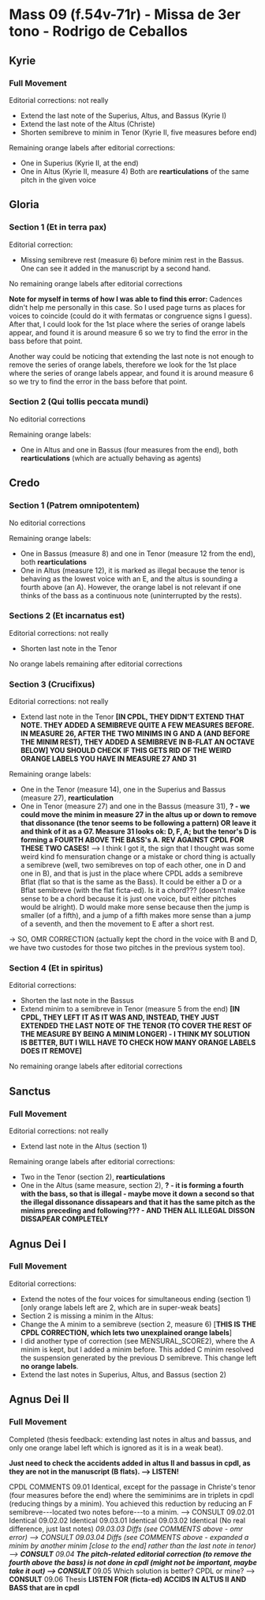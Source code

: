 # Mass 09 (f.54v-71r) - Missa de 3er tono - Rodrigo de Ceballos



## Kyrie
### Full Movement

Editorial corrections: not really
- Extend the last note of the Superius, Altus, and Bassus (Kyrie I)
- Extend the last note of the Altus (Christe)
- Shorten semibreve to minim in Tenor (Kyrie II, five measures before end)

Remaining orange labels after editorial corrections:
- One in Superius (Kyrie II, at the end)
- One in Altus (Kyrie II, measure 4)
Both are **rearticulations** of the same pitch in the given voice



## Gloria
### Section 1 (Et in terra pax)

Editorial correction:
- Missing semibreve rest (measure 6) before minim rest in the Bassus. One can see it added in the manuscript by a second hand.

No remaining orange labels after editorial corrections

**Note for myself in terms of how I was able to find this error:**
Cadences didn't help me personally in this case. So I used page turns as places for voices to coincide (could do it with fermatas or congruence signs I guess). After that, I could look for the 1st place where the series of orange labels appear, and found it is around measure 6 so we try to find the error in the bass before that point.

Another way could be noticing that extending the last note is not enough to remove the series of orange labels, therefore we look for the 1st place where the series of orange labels appear, and found it is around measure 6 so we try to find the error in the bass before that point.


### Section 2 (Qui tollis peccata mundi)

No editorial corrections

Remaining orange labels:
- One in Altus and one in Bassus (four measures from the end), both **rearticulations** (which are actually behaving as agents)


## Credo 
### Section 1 (Patrem omnipotentem)

No editorial corrections

Remaining orange labels:
- One in Bassus (measure 8) and one in Tenor (measure 12 from the end), both **rearticulations**
- One in Altus (measure 12), it is marked as illegal because the tenor is behaving as the lowest voice with an E, and the altus is sounding a fourth above (an A). However, the orange label is not relevant if one thinks of the bass as a continuous note (uninterrupted by the rests).


### Sections 2 (Et incarnatus est)

Editorial corrections: not really
- Shorten last note in the Tenor

No orange labels remaining after editorial corrections


### Section 3 (Crucifixus)

Editorial corrections: not really
- Extend last note in the Tenor
 **[IN CPDL, THEY DIDN'T EXTEND THAT NOTE. THEY ADDED A SEMIBREVE QUITE A FEW MEASURES BEFORE. IN MEASURE 26, AFTER THE TWO MINIMS IN G AND A (AND BEFORE THE MINIM REST), THEY ADDED A SEMIBREVE IN B-FLAT AN OCTAVE BELOW] YOU SHOULD CHECK IF THIS GETS RID OF THE WEIRD ORANGE LABELS YOU HAVE IN MEASURE 27 AND 31**

Remaining orange labels:
- One in the Tenor (measure 14), one in the Superius and Bassus (measure 27), **rearticulation**
- One in Tenor (measure 27) and one in the Bassus (measure 31), **? - we could move the minim in measure 27 in the altus up or down to remove that dissonance (the tenor seems to be following a pattern) OR leave it and think of it as a G7. Measure 31 looks ok: D, F, A; but the tenor's D is forming a FOURTH ABOVE THE BASS's A. REV AGAINST CPDL FOR THESE TWO CASES!**
--> I think I got it, the sign that I thought was some weird kind fo mensuration change or a mistake or chord thing is actually a semibreve (well, two semibreves on top of each other, one in D and one in B), and that is just in the place where CPDL adds a semibreve Bflat (flat so that is the same as the Bass). It could be either a D or a Bflat semibreve (with the flat ficta-ed). Is it a chord??? (doesn't make sense to be a chord because it is just one voice, but either pitches would be alright). D would make more sense because then the jump is smaller (of a fifth), and a jump of a fifth makes more sense than a jump of a seventh, and then the movement to E after a short rest.

-> SO, OMR CORRECTION (actually kept the chord in the voice with B and D, we have two custodes for those two pitches in the previous system too).

### Section 4 (Et in spiritus)

Editorial corrections:
- Shorten the last note in the Bassus
- Extend minim to a semibreve in Tenor (measure 5 from the end)
 **[IN CPDL, THEY LEFT IT AS IT WAS AND, INSTEAD, THEY JUST EXTENDED THE LAST NOTE OF THE TENOR (TO COVER THE REST OF THE MEASURE BY BEING A MINIM LONGER) - I THINK MY SOLUTION IS BETTER, BUT I WILL HAVE TO CHECK HOW MANY ORANGE LABELS DOES IT REMOVE]**

No remaining orange labels after editorial corrections



## Sanctus
### Full Movement

Editorial corrections: not really
- Extend last note in the Altus (section 1)

Remaining orange labels after editorial corrections:
- Two in the Tenor (section 2), **rearticulations**
- One in the Altus (same measure, section 2), **? - it is forming a fourth with the bass, so that is illegal - maybe move it down a second so that the illegal dissonance dissapears and that it has the same pitch as the minims preceding and following??? - AND THEN ALL ILLEGAL DISSON DISSAPEAR COMPLETELY**


## Agnus Dei I
### Full Movement

Editorial corrections:
- Extend the notes of the four voices for simultaneous ending (section 1) [only orange labels left are 2, which are in super-weak beats]
- Section 2 is missing a minim in the Altus:
 - Change the A minim to a semibreve (section 2, measure 6) [**THIS IS THE CPDL CORRECTION, which lets two unexplained orange labels**]
 - I did another type of correction (see MENSURAL_SCORE2), where the A minim is kept, but I added a minim before. This added C minim resolved the suspension generated by the previous D semibreve. This change left **no orange labels**.
- Extend the last notes in Superius, Altus, and Bassus (section 2)



## Agnus Dei II
### Full Movement

Completed (thesis feedback: extending last notes in altus and bassus, and only one orange label left which is ignored as it is in a weak beat).

**Just need to check the accidents added in altus II and bassus in cpdl, as they are not in the manuscript (B flats). --> LISTEN!**



CPDL COMMENTS
09.01	Identical, except for the passage in Christe's tenor (four measures before the end) where the semiminims are in triplets in cpdl (reducing things by a minim). You achieved this reduction by reducing an F semibreve---located two notes before---to a minim. --> CONSULT
09.02.01	Identical
09.02.02	Identical
09.03.01	Identical
09.03.02	Identical (No real difference, just last notes)
*09.03.03	Diffs (see COMMENTS above - omr error) --> CONSULT*
*09.03.04	Diffs (see COMMENTS above - expanded a minim by another minim [close to the end] rather than the last note in tenor) --> **CONSULT***
*09.04	**The pitch-related editorial correction (to remove the fourth above the bass) is not done in cpdl (might not be important, maybe take it out) --> CONSULT***
09.05	Which solution is better? CPDL or mine? --> **CONSULT**
09.06	Thesis **LISTEN FOR (ficta-ed) ACCIDS IN ALTUS II AND BASS that are in cpdl**
